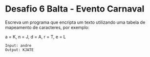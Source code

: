 # Desafio 6 Balta - Evento Carnaval

Escreva um programa que encripta um texto utilizando uma tabela de mapeamento de caracteres, por exemplo:

a = K, n = J, d = A, r = T, e = L

```
Input: andre
Output: KJATE
```